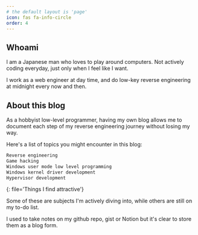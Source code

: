 ```yaml
---
# the default layout is 'page'
icon: fas fa-info-circle
order: 4
---
```


## Whoami

I am a Japanese man who loves to play around computers.
Not actively coding everyday, just only when I feel like I want.

I work as a web engineer at day time, and do low-key reverse engineering at midnight every now and then.

## About this blog

As a hobbyist low-level programmer, having my own blog allows me to document each step of my reverse engineering journey without losing my way.

Here's a list of topics you might encounter in this blog:

```md
Reverse engineering
Game hacking
Windows user mode low level programming
Windows kernel driver development
Hypervisor development
```
{: file='Things I find attractive'}

Some of these are subjects I'm actively diving into, while others are still on my to-do list.

I used to take notes on my github repo, gist or Notion but it's clear to store them as a blog form.